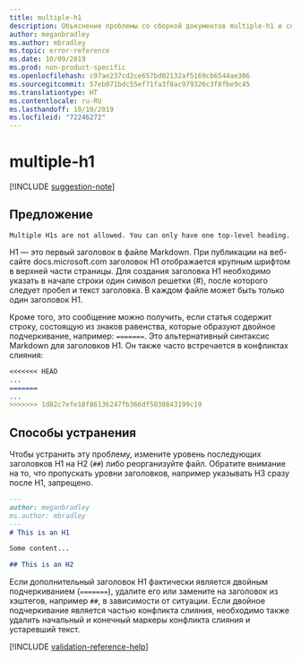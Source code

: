 ```yaml
---
title: multiple-h1
description: Объяснение проблемы со сборкой документов multiple-h1 и способа ее устранения
author: meganbradley
ms.author: mbradley
ms.topic: error-reference
ms.date: 10/09/2019
ms.prod: non-product-specific
ms.openlocfilehash: c97ae237cd2ce657bd02132af5169cb6544ae306
ms.sourcegitcommit: 57eb071bdc55ef71fa3f8ac979326c3f8fbe9c45
ms.translationtype: HT
ms.contentlocale: ru-RU
ms.lasthandoff: 10/10/2019
ms.locfileid: "72246272"
---
```

# <a name="multiple-h1"></a>multiple-h1

[!INCLUDE [suggestion-note](includes/suggestion-note.md)]

## <a name="suggestion"></a>Предложение

`Multiple H1s are not allowed. You can only have one top-level heading.`

H1 — это первый заголовок в файле Markdown. При публикации на веб-сайте docs.microsoft.com заголовок H1 отображается крупным шрифтом в верхней части страницы. Для создания заголовка H1 необходимо указать в начале строки один символ решетки (#), после которого следует пробел и текст заголовка. В каждом файле может быть только один заголовок H1.

Кроме того, это сообщение можно получить, если статья содержит строку, состоящую из знаков равенства, которые образуют двойное подчеркивание, например: `=======`. Это альтернативный синтаксис Markdown для заголовков H1. Он также часто встречается в конфликтах слияния:

```markdown
<<<<<<< HEAD
...
=======
...
>>>>>>> 1d82c7efe18f86136247fb366df5030843199c19
```

## <a name="resolution"></a>Способы устранения

Чтобы устранить эту проблему, измените уровень последующих заголовков H1 на H2 (`##`) либо реорганизуйте файл. Обратите внимание на то, что пропускать уровни заголовков, например указывать H3 сразу после H1, запрещено.

```markdown
---
author: meganbradley
ms.author: mbradley
---
# This is an H1

Some content...

## This is an H2
```

Если дополнительный заголовок H1 фактически является двойным подчеркиванием (`=======`), удалите его или замените на заголовок из хэштегов, например `##`, в зависимости от ситуации. Если двойное подчеркивание является частью конфликта слияния, необходимо также удалить начальный и конечный маркеры конфликта слияния и устаревший текст.

<!--make sure to add this file to your includes folder and verify the path-->
[!INCLUDE [validation-reference-help](includes/validation-reference-help.md)]
